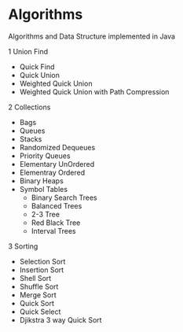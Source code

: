 # Algorithms
Algorithms and Data Structure implemented in  Java

1 Union Find
 - Quick Find
 - Quick Union
 - Weighted Quick Union
 - Weighted Quick Union with Path Compression

2 Collections
  - Bags
  - Queues
  - Stacks
  - Randomized Dequeues
  - Priority Queues
   - Elementary UnOrdered
   - Elementray Ordered
   - Binary Heaps
  - Symbol Tables
    - Binary Search Trees
    - Balanced Trees
     - 2-3 Tree
     - Red Black Tree
     - Interval Trees

3 Sorting
  - Selection Sort
  - Insertion Sort
  - Shell Sort
  - Shuffle Sort
  - Merge Sort
  - Quick Sort
   - Quick Select
   - Djikstra 3 way Quick Sort


